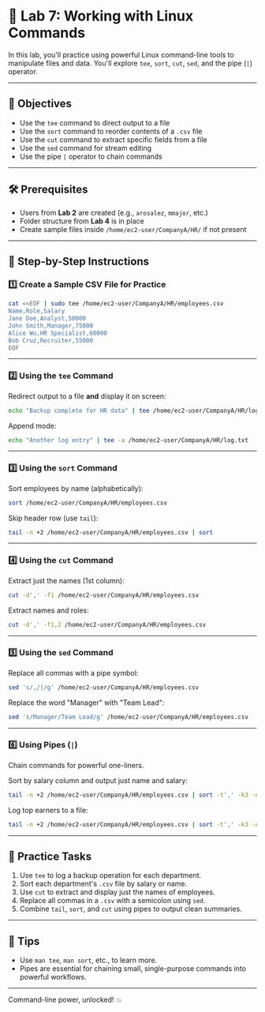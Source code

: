# 🧪 Lab 7: Working with Linux Commands

In this lab, you'll practice using powerful Linux command-line tools to manipulate files and data. You'll explore `tee`, `sort`, `cut`, `sed`, and the pipe (`|`) operator.

---

## 🎯 Objectives

- Use the `tee` command to direct output to a file
- Use the `sort` command to reorder contents of a `.csv` file
- Use the `cut` command to extract specific fields from a file
- Use the `sed` command for stream editing
- Use the pipe `|` operator to chain commands

---

## 🛠️ Prerequisites

- Users from **Lab 2** are created (e.g., `arosalez`, `mmajor`, etc.)
- Folder structure from **Lab 4** is in place
- Create sample files inside `/home/ec2-user/CompanyA/HR/` if not present

---

## 📝 Step-by-Step Instructions

### 1️⃣ Create a Sample CSV File for Practice

```bash
cat <<EOF | sudo tee /home/ec2-user/CompanyA/HR/employees.csv
Name,Role,Salary
Jane Doe,Analyst,50000
John Smith,Manager,75000
Alice Wu,HR Specialist,60000
Bob Cruz,Recruiter,55000
EOF
```

---

### 2️⃣ Using the `tee` Command

Redirect output to a file **and** display it on screen:

```bash
echo "Backup complete for HR data" | tee /home/ec2-user/CompanyA/HR/log.txt
```

Append mode:

```bash
echo "Another log entry" | tee -a /home/ec2-user/CompanyA/HR/log.txt
```

---

### 3️⃣ Using the `sort` Command

Sort employees by name (alphabetically):

```bash
sort /home/ec2-user/CompanyA/HR/employees.csv
```

Skip header row (use `tail`):

```bash
tail -n +2 /home/ec2-user/CompanyA/HR/employees.csv | sort
```

---

### 4️⃣ Using the `cut` Command

Extract just the names (1st column):

```bash
cut -d',' -f1 /home/ec2-user/CompanyA/HR/employees.csv
```

Extract names and roles:

```bash
cut -d',' -f1,2 /home/ec2-user/CompanyA/HR/employees.csv
```

---

### 5️⃣ Using the `sed` Command

Replace all commas with a pipe symbol:

```bash
sed 's/,/|/g' /home/ec2-user/CompanyA/HR/employees.csv
```

Replace the word "Manager" with "Team Lead":

```bash
sed 's/Manager/Team Lead/g' /home/ec2-user/CompanyA/HR/employees.csv
```

---

### 6️⃣ Using Pipes (`|`)

Chain commands for powerful one-liners.

Sort by salary column and output just name and salary:

```bash
tail -n +2 /home/ec2-user/CompanyA/HR/employees.csv | sort -t',' -k3 -n | cut -d',' -f1,3
```

Log top earners to a file:

```bash
tail -n +2 /home/ec2-user/CompanyA/HR/employees.csv | sort -t',' -k3 -nr | head -n 1 | tee /home/ec2-user/CompanyA/HR/top_earner.txt
```

---

## 🧪 Practice Tasks

1. Use `tee` to log a backup operation for each department.
2. Sort each department's `.csv` file by salary or name.
3. Use `cut` to extract and display just the names of employees.
4. Replace all commas in a `.csv` with a semicolon using `sed`.
5. Combine `tail`, `sort`, and `cut` using pipes to output clean summaries.

---

## 📌 Tips

- Use `man tee`, `man sort`, etc., to learn more.
- Pipes are essential for chaining small, single-purpose commands into powerful workflows.

---

Command-line power, unlocked! 💥
